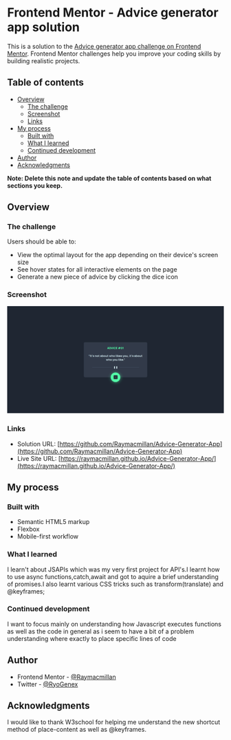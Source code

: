 # Frontend Mentor - Advice generator app solution

This is a solution to the [Advice generator app challenge on Frontend Mentor](https://www.frontendmentor.io/challenges/advice-generator-app-QdUG-13db). Frontend Mentor challenges help you improve your coding skills by building realistic projects.

## Table of contents

- [Overview](#overview)
  - [The challenge](#the-challenge)
  - [Screenshot](#screenshot)
  - [Links](#links)
- [My process](#my-process)
  - [Built with](#built-with)
  - [What I learned](#what-i-learned)
  - [Continued development](#continued-development)
- [Author](#author)
- [Acknowledgments](#acknowledgments)

**Note: Delete this note and update the table of contents based on what sections you keep.**

## Overview

### The challenge

Users should be able to:

- View the optimal layout for the app depending on their device's screen size
- See hover states for all interactive elements on the page
- Generate a new piece of advice by clicking the dice icon

### Screenshot

![](./design/Screenshot_22.png)


### Links

- Solution URL: [https://github.com/Raymacmillan/Advice-Generator-App](https://github.com/Raymacmillan/Advice-Generator-App)
- Live Site URL: [https://raymacmillan.github.io/Advice-Generator-App/](https://raymacmillan.github.io/Advice-Generator-App/)

## My process

### Built with

- Semantic HTML5 markup
- Flexbox
- Mobile-first workflow


### What I learned

I learn't about JSAPIs which was my very first project for API's.I learnt how to use async functions,catch,await and got to aquire a brief understanding of promises.I also learnt various CSS tricks such as transform(translate) and @keyframes;



### Continued development

I want to focus mainly on understanding how Javascript executes functions as well as the code in general as i seem to have a bit of a problem understanding where exactly to place specific lines of code


## Author
- Frontend Mentor - [@Raymacmillan](https://www.frontendmentor.io/profile/Raymacmillan)
- Twitter - [@RyoGenex](https://www.twitter.com/RyoGenex)

## Acknowledgments
I would like to thank W3school for helping me understand the new shortcut method of place-content as well as @keyframes.